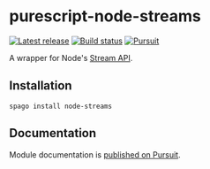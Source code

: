 # purescript-node-streams

[![Latest release](http://img.shields.io/github/release/purescript-node/purescript-node-streams.svg)](https://github.com/purescript-node/purescript-node-streams/releases)
[![Build status](https://github.com/purescript-node/purescript-node-streams/workflows/CI/badge.svg?branch=master)](https://github.com/purescript-node/purescript-node-streams/actions?query=workflow%3ACI+branch%3Amaster)
[![Pursuit](https://pursuit.purescript.org/packages/purescript-node-streams/badge)](https://pursuit.purescript.org/packages/purescript-node-streams)

A wrapper for Node's [Stream API](https://nodejs.org/api/stream.html).

## Installation

```
spago install node-streams
```

## Documentation

Module documentation is [published on Pursuit](http://pursuit.purescript.org/packages/purescript-node-streams).
